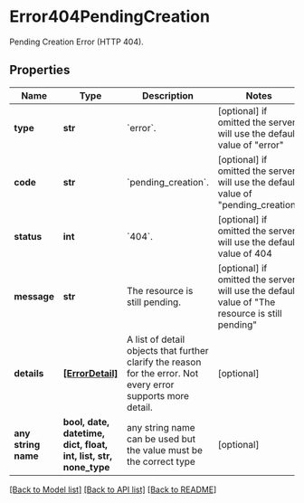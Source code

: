 # Error404PendingCreation

Pending Creation Error (HTTP 404).

## Properties
Name | Type | Description | Notes
------------ | ------------- | ------------- | -------------
**type** | **str** | &#x60;error&#x60;. | [optional]  if omitted the server will use the default value of "error"
**code** | **str** | &#x60;pending_creation&#x60;. | [optional]  if omitted the server will use the default value of "pending_creation"
**status** | **int** | &#x60;404&#x60;. | [optional]  if omitted the server will use the default value of 404
**message** | **str** | The resource is still pending. | [optional]  if omitted the server will use the default value of "The resource is still pending"
**details** | [**[ErrorDetail]**](ErrorDetail.md) | A list of detail objects that further clarify the reason for the error. Not every error supports more detail. | [optional] 
**any string name** | **bool, date, datetime, dict, float, int, list, str, none_type** | any string name can be used but the value must be the correct type | [optional]

[[Back to Model list]](../README.md#documentation-for-models) [[Back to API list]](../README.md#documentation-for-api-endpoints) [[Back to README]](../README.md)


